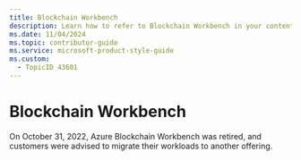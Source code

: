 ```yaml
---
title: Blockchain Workbench
description: Learn how to refer to Blockchain Workbench in your content.
ms.date: 11/04/2024
ms.topic: contributor-guide
ms.service: microsoft-product-style-guide
ms.custom:
  - TopicID 43601
---
```



# Blockchain Workbench

On October 31, 2022, Azure Blockchain Workbench was retired, and customers were advised to migrate their workloads to another offering.

